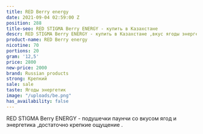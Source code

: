 ```yaml
---
title: RED Berry energy
date: 2021-09-04 02:59:00 Z
position: 288
title-seo: RED STIGMA Berry ENERGY - купить в Казахстане
descr: RED STIGMA Berry ENERGY - купить в Казахстане ,вкус ягоды энергетик
product-name: RED Berry energy
nicotine: 70
portions: 20
gram: '12,5'
price: 2800
new-price: 2000
brand: Russian products
strong: Крепкий
sale: sale
taste: Ягоды энергетик
image: "/uploads/be.png"
has_availability: false
---
```


RED STIGMA Berry ENERGY - подушечки паунчи со вкусом ягод и энергетика ,достаточно крепкие ощущение .
